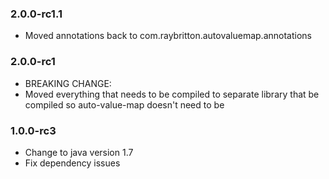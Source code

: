 ### 2.0.0-rc1.1

* Moved annotations back to com.raybritton.autovaluemap.annotations

### 2.0.0-rc1

* BREAKING CHANGE:
* Moved everything that needs to be compiled to separate library that be compiled so auto-value-map doesn't need to be

### 1.0.0-rc3

* Change to java version 1.7
* Fix dependency issues